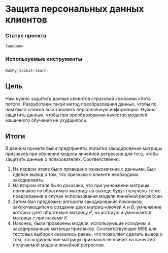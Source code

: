 # Защита персональных данных клиентов

### Статус проекта

`Завершен`

### Используемые инструменты

`NumPy`, `Scikit-learn`

## Цель

Нам нужно защитить данные клиентов страховой компании «Хоть потоп». Разработаем такой метод преобразования данных, чтобы по ним было сложно восстановить персональную информацию. Нужно защитить данные, чтобы при преобразовании качество моделей машинного обучения не ухудшилось.

## Итоги

В данном проекте были предприняты попытки закодирования матрицы признаков при обучении модели линейной регрессии для того, чтобы защитить данные о пользователях. Соответственно:
1. На первом этапе было проведено ознакомление с данными. Был сделан вывод о том, что признаки о клиенте необходимо закодировать.
2. На втором этапе было доказано, что при умножении матрицы признаков на обратимую матрицу на выходе будут получены те же предсказания в случае использования модели линейной регрессии.
3. Затем был предложен алгоритм закодирования признаков, заключающийся в создании двух матриц-ключей $A$ и $B$, умножение которых дает обратимую матрицу $P$, на которую и умножается матрица с признаками $X$.
4. Наконец, были проверены модели, использующие исходнеы и закодированные матрицы признаков. Соответствующие MSE для тестовых выборок оказались равны, что позволяет сделать вывод о том, что кодирование матрицы признаков не влияет на качество получаемой модели линейной регрессии.